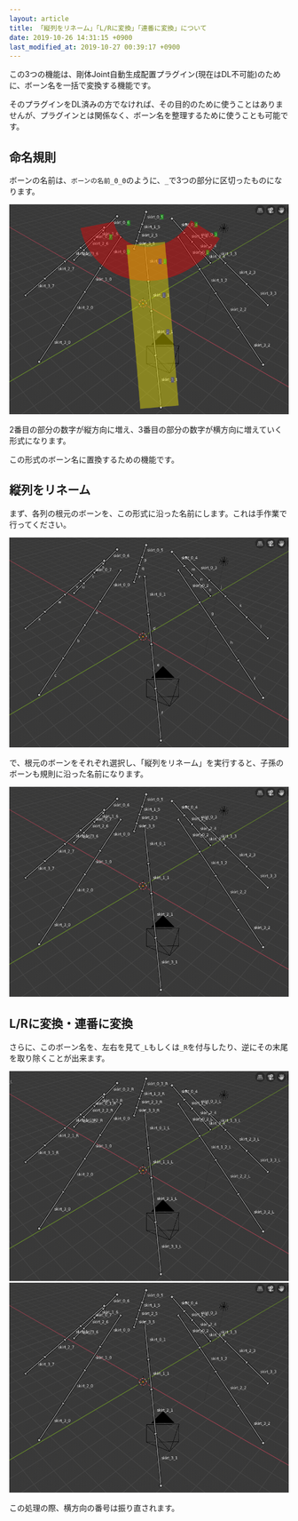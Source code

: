 ```yaml
---
layout: article
title: 「縦列をリネーム」「L/Rに変換」「連番に変換」について
date: 2019-10-26 14:31:15 +0900
last_modified_at: 2019-10-27 00:39:17 +0900
---
```


この3つの機能は、剛体Joint自動生成配置プラグイン(現在はDL不可能)のために、ボーン名を一括で変換する機能です。

そのプラグインをDL済みの方でなければ、その目的のために使うことはありませんが、プラグインとは関係なく、ボーン名を整理するために使うことも可能です。

## 命名規則
ボーンの名前は、`ボーンの名前_0_0`のように、`_`で3つの部分に区切ったものになります。

![命名規則](/assets/image/misc/bone_rename_rule.png)

2番目の部分の数字が縦方向に増え、3番目の部分の数字が横方向に増えていく形式になります。

この形式のボーン名に置換するための機能です。

## 縦列をリネーム

まず、各列の根元のボーンを、この形式に沿った名前にします。これは手作業で行ってください。

![一番上だけ名前](/assets/image/misc/bone_rename_before_rename.png)

で、根元のボーンをそれぞれ選択し、「縦列をリネーム」を実行すると、子孫のボーンも規則に沿った名前になります。

![縦列リネーム](/assets/image/misc/bone_rename_vertical.png)

## L/Rに変換・連番に変換

さらに、このボーン名を、左右を見て`_L`もしくは`_R`を付与したり、逆にその末尾を取り除くことが出来ます。

![L/Rに変換](/assets/image/misc/bone_rename_lr.png)
![連番に変換](/assets/image/misc/bone_rename_no_lr.png)

この処理の際、横方向の番号は振り直されます。
